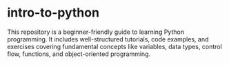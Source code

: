 # intro-to-python
This repository is a beginner-friendly guide to learning Python programming. It includes well-structured tutorials, code examples, and exercises covering fundamental concepts like variables, data types, control flow, functions, and object-oriented programming.
